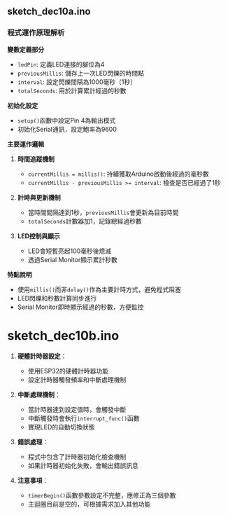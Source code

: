 
## sketch_dec10a.ino 

### 程式運作原理解析

**變數定義部分**
- `ledPin`: 定義LED連接的腳位為4
- `previousMillis`: 儲存上一次LED閃爍的時間點
- `interval`: 設定閃爍間隔為1000毫秒（1秒）
- `totalSeconds`: 用於計算累計經過的秒數

**初始化設定**
- `setup()`函數中設定Pin 4為輸出模式
- 初始化Serial通訊，設定鮑率為9600

**主要運作邏輯**
1. **時間追蹤機制**
   - `currentMillis = millis()`: 持續獲取Arduino啟動後經過的毫秒數
   - `currentMillis - previousMillis >= interval`: 檢查是否已經過了1秒

2. **計時與更新機制**
   - 當時間間隔達到1秒，`previousMillis`會更新為目前時間
   - `totalSeconds`計數器加1，記錄總經過秒數

3. **LED控制與顯示**
   - LED會短暫亮起100毫秒後熄滅
   - 透過Serial Monitor顯示累計秒數

**特點說明**
- 使用`millis()`而非`delay()`作為主要計時方式，避免程式阻塞
- LED閃爍和秒數計算同步進行
- Serial Monitor即時顯示經過的秒數，方便監控

# sketch_dec10b.ino


1. **硬體計時器設定**：
   - 使用ESP32的硬體計時器功能
   - 設定計時器觸發頻率和中斷處理機制

2. **中斷處理機制**：
   - 當計時器達到設定值時，會觸發中斷
   - 中斷觸發時會執行`interrupt_func()`函數
   - 實現LED的自動切換狀態

3. **錯誤處理**：
   - 程式中包含了計時器初始化檢查機制
   - 如果計時器初始化失敗，會輸出錯誤訊息

4. **注意事項**：
   - `timerBegin()`函數參數設定不完整，應修正為三個參數
   - 主迴圈目前是空的，可根據需求加入其他功能
